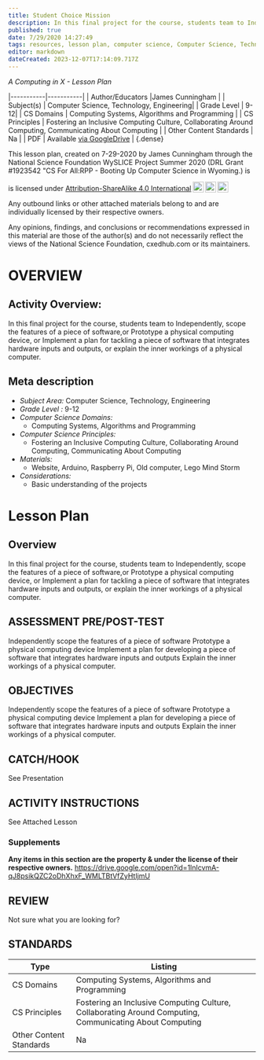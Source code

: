 ```yaml
---
title: Student Choice Mission
description: In this final project for the course, students team to Independently, scope the features of a piece of software,or Prototype a physical computing device, or Implement a plan for tackling a piece of software that integrates hardware inputs and outputs, or explain the inner workings of a physical computer.
published: true
date: 7/29/2020 14:27:49
tags: resources, lesson plan, computer science, Computer Science, Technology, Engineering 
editor: markdown
dateCreated: 2023-12-07T17:14:09.717Z
---
```

*A Computing in X - Lesson Plan*

|-----------|-----------|
| Author/Educators |James Cunningham |
| Subject(s) | Computer Science, Technology, Engineering|
| Grade Level | 9-12|
| CS Domains | Computing Systems, Algorithms and Programming |
| CS Principles | Fostering an Inclusive Computing Culture, Collaborating Around Computing, Communicating About Computing |
| Other Content Standards | Na | 
| PDF | Available [via GoogleDrive](https://drive.google.com/open?id=15Sd3BBHattoe1s4_VIQcBobHjEFPqixb) |
{.dense}






This lesson plan, created on 7-29-2020 by James Cunningham through the National Science Foundation WySLICE Project Summer 2020 (DRL Grant #1923542 "CS For All:RPP - Booting Up Computer Science in Wyoming.) is  <p xmlns:cc="http://creativecommons.org/ns#" >  is licensed under <a href="http://creativecommons.org/licenses/by-sa/4.0/?ref=chooser-v1" target="_blank" rel="license noopener noreferrer" style="display:inline-block;">Attribution-ShareAlike 4.0 International<img style="height:22px!important;margin-left:3px;vertical-align:text-bottom;" src="https://mirrors.creativecommons.org/presskit/icons/cc.svg?ref=chooser-v1"><img style="height:22px!important;margin-left:3px;vertical-align:text-bottom;" src="https://mirrors.creativecommons.org/presskit/icons/by.svg?ref=chooser-v1"><img style="height:22px!important;margin-left:3px;vertical-align:text-bottom;" src="https://mirrors.creativecommons.org/presskit/icons/sa.svg?ref=chooser-v1"></a></p>


Any outbound links or other attached materials belong to and are individually licensed by their respective owners. 


Any opinions, findings, and conclusions or recommendations expressed in this material are those of the author(s) and do not necessarily reflect the views of the National Science Foundation, cxedhub.com or its maintainers.


# OVERVIEW
## Activity Overview:  
In this final project for the course, students team to Independently, scope the features of a piece of software,or Prototype a physical computing device, or Implement a plan for tackling a piece of software that integrates hardware inputs and outputs, or explain the inner workings of a physical computer.
## Meta description
+ *Subject Area:* Computer Science, Technology, Engineering 
+ *Grade Level :* 9-12 
+ *Computer Science Domains:*
   + Computing Systems, Algorithms and Programming
+ *Computer Science Principles:*
   + Fostering an Inclusive Computing Culture, Collaborating Around Computing, Communicating About Computing
+ *Materials:* 
   + Website, Arduino, Raspberry Pi, Old computer, Lego Mind Storm
+ *Considerations:*
   + Basic understanding of the projects


# Lesson Plan
## Overview
In this final project for the course, students team to Independently, scope the features of a piece of software,or Prototype a physical computing device, or Implement a plan for tackling a piece of software that integrates hardware inputs and outputs, or explain the inner workings of a physical computer.
## ASSESSMENT PRE/POST-TEST
Independently scope the features of a piece of software
Prototype a physical computing device
Implement a plan for developing a piece of software that integrates hardware inputs and outputs
Explain the inner workings of a physical computer.
## OBJECTIVES
Independently scope the features of a piece of software
Prototype a physical computing device
Implement a plan for developing a piece of software that integrates hardware inputs and outputs
Explain the inner workings of a physical computer.


## CATCH/HOOK
See Presentation


## ACTIVITY INSTRUCTIONS
See Attached Lesson


### Supplements
**Any items in this section are the property & under the license of their respective owners.**
https://drive.google.com/open?id=1lnIcvmA-qJ8psikQZC2oDhXhxF_WMLTBtVfZyHtIjmU




## REVIEW
Not sure what you are looking for?
## STANDARDS        
| Type | Listing | 
|-----------|-----------|
| CS Domains  | Computing Systems, Algorithms and Programming|
| CS Principles   | Fostering an Inclusive Computing Culture, Collaborating Around Computing, Communicating About Computing|
| Other Content Standards | Na  |